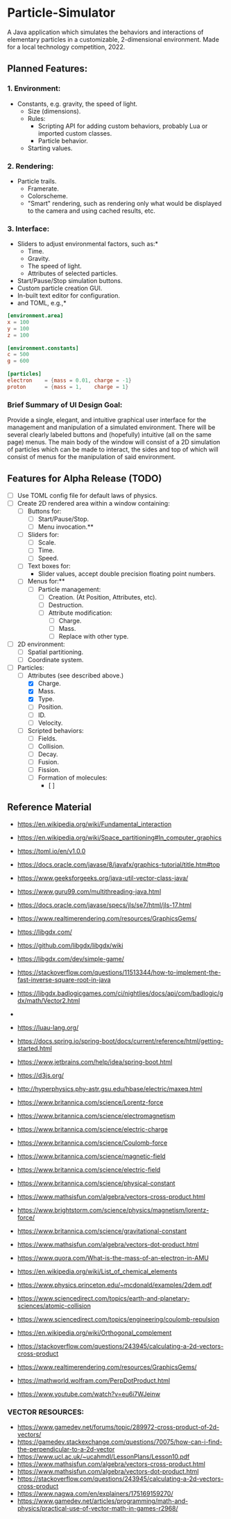 # Particle-Simulator
A Java application which simulates the behaviors and interactions of elementary particles in a customizable, 2-dimensional environment. Made for a local technology competition, 2022.

## Planned Features:

### 1. Environment:
- Constants, e.g. gravity, the speed of light.
    - Size (dimensions).
    - Rules:
        - Scripting API for adding custom behaviors, probably Lua or imported custom classes.
        - Particle behavior.
    - Starting values.

### 2. Rendering:
- Particle trails.
    - Framerate.
    - Colorscheme.
    - "Smart" rendering, such as rendering only what would be displayed to the camera and using cached results, etc.

### 3. Interface:
- Sliders to adjust environmental factors, such as:*
    - Time.
    - Gravity.
    - The speed of light.
    - Attributes of selected particles.
- Start/Pause/Stop simulation buttons.
- Custom particle creation GUI.
- In-built text editor for configuration.
- and TOML, e.g.,*

```toml
[environment.area]
x = 100
y = 100
z = 100
    
[environment.constants]
c = 500
g = 600
    
[particles]
electron    = {mass = 0.01, charge = -1}
proton      = {mass = 1,    charge = 1}
```

### Brief Summary of UI Design Goal:
Provide a single, elegant, and intuitive graphical user interface for the management and manipulation of a simulated environment. There will be several clearly labeled buttons and (hopefully) intuitive (all on the same page) menus. The main body of the window will consist of a 2D simulation of particles which can be made to interact, the sides and top of which will consist of menus for the manipulation of said environment.

## Features for Alpha Release (TODO)
- [ ] Use TOML config file for default laws of physics.
- [ ] Create 2D rendered area within a window containing:
    - [ ] Buttons for:
      - [ ] Start/Pause/Stop.
      - [ ] Menu invocation.**
    - [ ] Sliders for:
        - [ ] Scale.
        - [ ] Time.
        - [ ] Speed.
    - [ ] Text boxes for:
        - Slider values, accept double precision floating point numbers.
    - [ ] Menus for:**
        - [ ] Particle management:
            - [ ] Creation. (At Position, Attributes, etc).
            - [ ] Destruction.
            - [ ] Attribute modification:
                - [ ] Charge.
                - [ ] Mass.
                - [ ] Replace with other type.
- [ ] 2D environment:
  - [ ] Spatial partitioning.
  - [ ] Coordinate system.
- [ ] Particles:
  - [ ] Attributes (see described above.)
    - [x] Charge.
    - [x] Mass.
    - [x] Type.
    - [ ] Position.
    - [ ] ID.
    - [ ] Velocity.
  - [ ] Scripted behaviors:
    - [ ] Fields.
    - [ ] Collision.
    - [ ] Decay.
    - [ ] Fusion.
    - [ ] Fission.
    - [ ] Formation of molecules:
      - [ ] 


## Reference Material
- https://en.wikipedia.org/wiki/Fundamental_interaction
- https://en.wikipedia.org/wiki/Space_partitioning#In_computer_graphics
- https://toml.io/en/v1.0.0
- https://docs.oracle.com/javase/8/javafx/graphics-tutorial/title.htm#top
- https://www.geeksforgeeks.org/java-util-vector-class-java/
- https://www.guru99.com/multithreading-java.html
- https://docs.oracle.com/javase/specs/jls/se7/html/jls-17.html
- https://www.realtimerendering.com/resources/GraphicsGems/
- https://libgdx.com/
- https://github.com/libgdx/libgdx/wiki
- https://libgdx.com/dev/simple-game/
- https://stackoverflow.com/questions/11513344/how-to-implement-the-fast-inverse-square-root-in-java
- https://libgdx.badlogicgames.com/ci/nightlies/docs/api/com/badlogic/gdx/math/Vector2.html
- 

- https://luau-lang.org/
- https://docs.spring.io/spring-boot/docs/current/reference/html/getting-started.html
- https://www.jetbrains.com/help/idea/spring-boot.html
- https://d3js.org/

- http://hyperphysics.phy-astr.gsu.edu/hbase/electric/maxeq.html
- https://www.britannica.com/science/Lorentz-force
- https://www.britannica.com/science/electromagnetism
- https://www.britannica.com/science/electric-charge
- https://www.britannica.com/science/Coulomb-force
- https://www.britannica.com/science/magnetic-field
- https://www.britannica.com/science/electric-field
- https://www.britannica.com/science/physical-constant
- https://www.mathsisfun.com/algebra/vectors-cross-product.html
- https://www.brightstorm.com/science/physics/magnetism/lorentz-force/
- https://www.britannica.com/science/gravitational-constant
- https://www.mathsisfun.com/algebra/vectors-dot-product.html
- https://www.quora.com/What-is-the-mass-of-an-electron-in-AMU
- https://en.wikipedia.org/wiki/List_of_chemical_elements
- https://www.physics.princeton.edu/~mcdonald/examples/2dem.pdf
- https://www.sciencedirect.com/topics/earth-and-planetary-sciences/atomic-collision
- https://www.sciencedirect.com/topics/engineering/coulomb-repulsion
- https://en.wikipedia.org/wiki/Orthogonal_complement
- https://stackoverflow.com/questions/243945/calculating-a-2d-vectors-cross-product
- https://www.realtimerendering.com/resources/GraphicsGems/
- https://mathworld.wolfram.com/PerpDotProduct.html
- https://www.youtube.com/watch?v=eu6i7WJeinw

### VECTOR RESOURCES:
- https://www.gamedev.net/forums/topic/289972-cross-product-of-2d-vectors/
- https://gamedev.stackexchange.com/questions/70075/how-can-i-find-the-perpendicular-to-a-2d-vector
- https://www.ucl.ac.uk/~ucahmdl/LessonPlans/Lesson10.pdf
- https://www.mathsisfun.com/algebra/vectors-cross-product.html
- https://www.mathsisfun.com/algebra/vectors-dot-product.html
- https://stackoverflow.com/questions/243945/calculating-a-2d-vectors-cross-product
- https://www.nagwa.com/en/explainers/175169159270/
- https://www.gamedev.net/articles/programming/math-and-physics/practical-use-of-vector-math-in-games-r2968/

